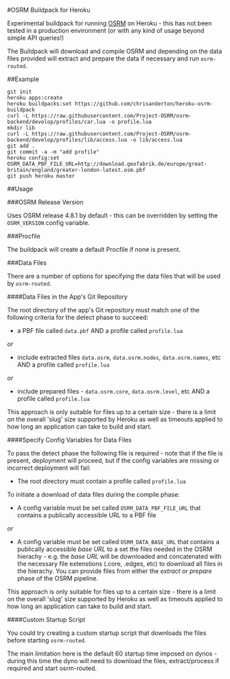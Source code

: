 #OSRM Buildpack for Heroku

Experimental buildpack for running [OSRM](http://project-osrm.org) on Heroku - this has not been tested in a production environment (or with any kind of usage beyond simple API queries!)

The Buildpack will download and compile OSRM and depending on the data files provided will extract and prepare the data if necessary and run `osrm-routed`.

##Example

```
git init
heroku apps:create
heroku buildpacks:set https://github.com/chrisanderton/heroku-osrm-buildpack
curl -L https://raw.githubusercontent.com/Project-OSRM/osrm-backend/develop/profiles/car.lua -o profile.lua
mkdir lib
curl -L https://raw.githubusercontent.com/Project-OSRM/osrm-backend/develop/profiles/lib/access.lua -o lib/access.lua
git add .
git commit -a -m "add profile"
heroku config:set OSRM_DATA_PBF_FILE_URL=http://download.geofabrik.de/europe/great-britain/england/greater-london-latest.osm.pbf
git push heroku master
```

##Usage

###OSRM Release Version

Uses OSRM release 4.8.1 by default - this can be overridden by setting the `OSRM_VERSION` config variable.

###Procfile

The buildpack will create a default Procfile if none is present.

###Data Files

There are a number of options for specifying the data files that will be used by `osrm-routed`.

####Data Files in the App's Git Repository

The root directory of the app's Git repository must match one of the following criteria for the detect phase to succeed:

- a PBF file called `data.pbf` AND a profile called `profile.lua`

*or*

- include extracted files `data.osrm`, `data.osrm.nodes`, `data.osrm.names`, etc AND a profile called `profile.lua`

*or* 

- include prepared files - `data.osrm.core`, `data.osrm.level`, etc AND a profile called `profile.lua`

This approach is only suitable for files up to a certain size - there is a limit on the overall 'slug' size supported by Heroku as well as timeouts applied to how long an application can take to build and start.

####Specify Config Variables for Data Files

To pass the detect phase the following file is required - note that if the file is present, deployment will proceed, but if the config variables are missing or incorrect deployment will fail:

- The root directory must contain a profile called `profile.lua`

To initiate a download of data files during the compile phase:

- A config variable must be set called `OSRM_DATA_PBF_FILE_URL` that contains a publically accessible URL to a PBF file

*or*

- A config variable must be set called `OSRM_DATA_BASE_URL` that contains a publically accessible _base URL_ to a set the files needed in the OSRM hierachy - e.g. the _base URL_ will be downloaded and concatenated with the necessary file extenstions (.core, .edges, etc) to download all files in the hierachy. You can provide files from either the _extract_ or _prepare_ phase of the OSRM pipeline.

This approach is only suitable for files up to a certain size - there is a limit on the overall 'slug' size supported by Heroku as well as timeouts applied to how long an application can take to build and start.

####Custom Startup Script

You could try creating a custom startup script that downloads the files before starting `osrm-routed`.

The main limitation here is the default 60 startup time imposed on dynos - during this time the dyno will need to download the files, extract/process if required and start osrm-routed.